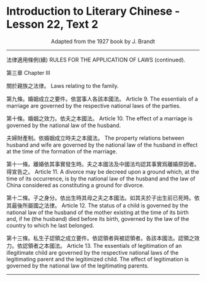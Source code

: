 # Introduction to Literary Chinese - Lesson 22, Text 2

<center>Adapted from the 1927 book by J. Brandt</center>

---

<!-- 法律適用條例(續)
第三章
關於親族之法律
第九條 婚姻成立之要件依當事人各該本國法 第十條 婚姻之效力依夫之本國法
夫婦財產制依婚姻成立時夫之本國法
第十一條 離婚依其事實發生時夫之本國法及中國法均認
其事實爲離婚原因者得宣告之。
第十二條子之身分依出生時其母之夫之本國法如其夫於
子出生前已死味依其最後所屬國之法律
第十三條私
生子認領之
成立要件依
認領者與被
認領者各該
本國法
認領之效力
依認領者之
本國法
-->

<!-- RULES FOR THE APPLICATION OF LAWS (continued).
Chapter III Laws relating to the family.
Article 9. The essentials of a marriage are governed b the respective national laws of the parties.
Article 10. The effect of a marriage is governed by the national law of the husband.
The property relations between husband and wife are govern ed by the national law of the husband in effect at the time o the formation of the marriage.
267
Article 11. A divorce may be decreed upon a ground which, at the time of its occurrence, is by the national law of the husband and the law of China consider. ed() as constituting a ground for divorce
Article 12. The status of a child is governed by the nation- al law of the husband of the mother existing at the time of its birth and, if he (the husband) died before its birth, governed by the law of the country to which he last belonged。
Article 13. The essentials of legitimation of an illegitimate child are governed by the respective national laws of the legitimating parent and the legitimized child.
The effect of legitimation is governed by the national law of the legitimating parents. -->

法律適用條例(續)
RULES FOR THE APPLICATION OF LAWS (continued).

第三章
Chapter III

關於親族之法律。
Laws relating to the family.

第九條。婚姻成立之要件。依當事人各該本國法。
Article 9. The essentials of a marriage are governed by the respective national laws of the parties.

第十條。婚姻之效力。依夫之本國法。
Article 10. The effect of a marriage is governed by the national law of the husband.

夫婦財產制。依婚姻成立時夫之本國法。
The property relations between husband and wife are governed by the national law of the husband in effect at the time of the formation of the marriage.

第十一條。離婚依其事實發生時。夫之本國法及中國法均認其事實爲離婚原因者。得宣告之。
Article 11. A divorce may be decreed upon a ground which, at the time of its occurrence, is by the national law of the husband and the law of China considered as constituting a ground for divorce.

第十二條。子之身分。依出生時其母之夫之本國法。如其夫於子出生前已死時。依其最後所屬國之法律。
Article 12. The status of a child is governed by the national law of the husband of the mother existing at the time of its birth and, if he (the husband) died before its birth, governed by the law of the country to which he last belonged.

第十三條。私生子認領之成立要件。依認領者與被認領者。各該本國法。認領之效力。依認領者之本國法。
Article 13. The essentials of legitimation of an illegitimate child are governed by the respective national laws of the legitimating parent and the legitimized child. The effect of legitimation is governed by the national law of the legitimating parents.

---
